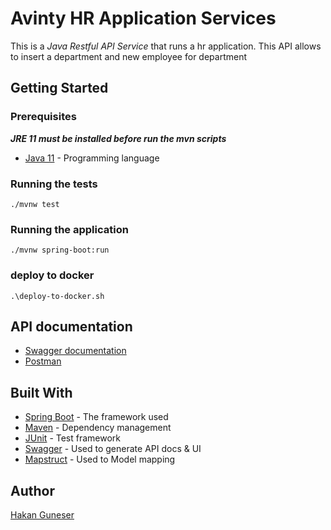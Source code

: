 # Avinty HR Application Services

This is a *Java Restful API Service* that runs a hr application. This API allows to insert a department and new employee for department


## Getting Started

### Prerequisites
***JRE 11 must be installed before run the mvn scripts***

* [Java 11](https://www.oracle.com/java/technologies/downloads/#java11) - Programming language

### Running the tests
```
./mvnw test
```
### Running the application
```
./mvnw spring-boot:run
```
### deploy to docker
```
.\deploy-to-docker.sh
```

## API documentation

- [Swagger documentation](http://localhost:8085/swagger-ui/index.html)
- [Postman](https://www.postman.com/collections/718e8d948eb4291b9448)
## Built With

* [Spring Boot](https://projects.spring.io/spring-boot/) - The framework used
* [Maven](https://maven.apache.org) - Dependency management
* [JUnit](https://junit.org) - Test framework
* [Swagger](https://swagger.io) - Used to generate API docs & UI
* [Mapstruct](https://mapstruct.org/) - Used to Model mapping

## Author

[Hakan Guneser](https://github.com/hakanguneser)